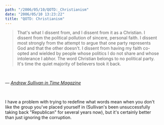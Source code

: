 ```yaml
---
path: "/2006/05/10/QOTD:_Christianism" 
date: "2006/05/10 13:23:22" 
title: "QOTD: Christianism" 
---
```

<blockquote><p>That's what I dissent from, and I dissent from it as a Christian. I dissent from the political pollution of sincere, personal faith. I dissent most strongly from the attempt to argue that one party represents God and that the other doesn't. I dissent from having my faith co-opted and wielded by people whose politics I do not share and whose intolerance I abhor. The word Christian belongs to no political party. It's time the quiet majority of believers took it back.</p></blockquote><br><p>&#8212; <cite><a href="http://www.time.com/time/magazine/printout/0,8816,1191826,00.html">Andrew Sullivan in Time Magazine</a></cite></p><br><p>I have a problem with trying to redefine what words mean when you don't like the group you've placed yourself in (Sullivan's been unsuccessfully taking back "Republican" for several years now), but it's certainly better than just ignoring the corruption.</p>